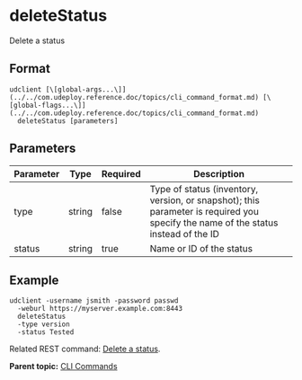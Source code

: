 # deleteStatus

Delete a status

## Format

```
udclient [\[global-args...\]](../../com.udeploy.reference.doc/topics/cli_command_format.md) [\[global-flags...\]](../../com.udeploy.reference.doc/topics/cli_command_format.md)
  deleteStatus [parameters]
```

## Parameters

|Parameter|Type|Required|Description|
|---------|----|--------|-----------|
|type|string|false|Type of status \(inventory, version, or snapshot\); this parameter is required you specify the name of the status instead of the ID|
|status|string|true|Name or ID of the status|

## Example

```
udclient -username jsmith -password passwd 
  -weburl https://myserver.example.com:8443
  deleteStatus
  -type version
  -status Tested
```

Related REST command: [Delete a status](rest_cli_status_delete.md).

**Parent topic:** [CLI Commands](../../com.udeploy.reference.doc/topics/cli_commands.md)

